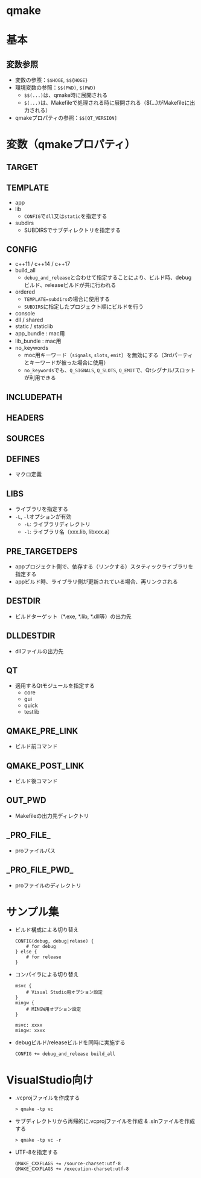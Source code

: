 # qmake

# 基本

## 変数参照

- 変数の参照：`$$HOGE`, `$${HOGE}`
- 環境変数の参照：`$$(PWD)`, `$(PWD)`
    - `$$(...)`は、qmake時に展開される
    - `$(...)`は、Makefileで処理される時に展開される（$(...)がMakefileに出力される）
- qmakeプロパティの参照：`$$[QT_VERSION]`

# 変数（qmakeプロパティ）

## TARGET

## TEMPLATE

- app
- lib
    - `CONFIG`で`dll`又は`static`を指定する
- subdirs
    - SUBDIRSでサブディレクトリを指定する

## CONFIG

- c++11 / c++14 / c++17
- build_all
    - `debug_and_release`と合わせて指定することにより、ビルド時、debugビルド、releaseビルドが共に行われる
- ordered
    - `TEMPLATE=subdirs`の場合に使用する
    - `SUBDIRS`に指定したプロジェクト順にビルドを行う
- console
- dll / shared
- static / staticlib
- app_bundle : mac用
- lib_bundle : mac用
- no_keywords
    - moc用キーワード（`signals`, `slots`, `emit`）を無効にする（3rdパーティとキーワードが被った場合に使用）
    - `no_keywords`でも、`Q_SIGNALS`, `Q_SLOTS`, `Q_EMIT`で、Qtシグナル/スロットが利用できる

## INCLUDEPATH

## HEADERS

## SOURCES

## DEFINES

- マクロ定義

## LIBS

- ライブラリを指定する
- `-L`, `-l`オプションが有効
    - `-L`: ライブラリディレクトリ
    - `-l`: ライブラリ名（xxx.lib, libxxx.a）

## PRE_TARGETDEPS

- appプロジェクト側で、依存する（リンクする）スタティックライブラリを指定する
- appビルド時、ライブラリ側が更新されている場合、再リンクされる

## DESTDIR

- ビルドターゲット（*.exe, *.lib, *.dll等）の出力先

## DLLDESTDIR

- dllファイルの出力先

## QT

- 適用するQtモジュールを指定する
    - core
    - gui
    - quick
    - testlib

## QMAKE_PRE_LINK

- ビルド前コマンド

## QMAKE_POST_LINK

- ビルド後コマンド

## OUT_PWD

- Makefileの出力先ディレクトリ

## \_PRO_FILE_

- proファイルパス

## \_PRO_FILE_PWD_

- proファイルのディレクトリ

# サンプル集

- ビルド構成による切り替え
    ```
    CONFIG(debug, debug|relase) {
        # for debug
    } else {
        # for release
    }
    ```
- コンパイラによる切り替え
    ```
    msvc {
        # Visual Studio用オプション設定
    }
    mingw {
        # MINGW用オプション設定
    }

    msvc: xxxx
    mingw: xxxx
    ```
- debugビルド/releaseビルドを同時に実施する
    ```
    CONFIG += debug_and_release build_all
    ```

# VisualStudio向け

- .vcprojファイルを作成する
    ```
    > qmake -tp vc
    ```
- サブディレクトリから再帰的に.vcprojファイルを作成 & .slnファイルを作成する
    ```
    > qmake -tp vc -r
    ```
- UTF-8を指定する
    ```
    QMAKE_CXXFLAGS += /source-charset:utf-8
    QMAKE_CXXFLAGS += /execution-charset:utf-8
    ```
